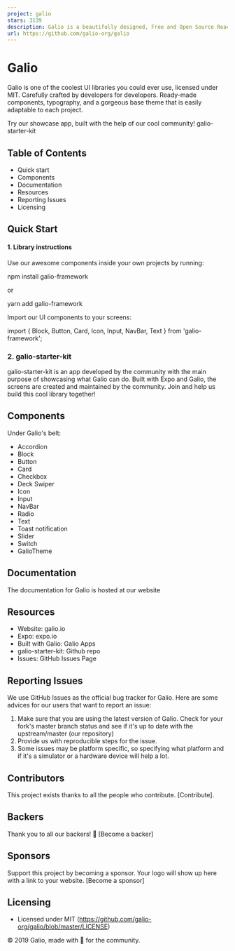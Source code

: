 ```yaml
---
project: galio
stars: 3139
description: Galio is a beautifully designed, Free and Open Source React Native Framework
url: https://github.com/galio-org/galio
---
```


Galio
=====

Galio is one of the coolest UI libraries you could ever use, licensed under MIT. Carefully crafted by developers for developers. Ready-made components, typography, and a gorgeous base theme that is easily adaptable to each project.

Try our showcase app, built with the help of our cool community! galio-starter-kit

Table of Contents
-----------------

-   Quick start
-   Components
-   Documentation
-   Resources
-   Reporting Issues
-   Licensing

Quick Start
-----------

#### 1\. Library instructions

Use our awesome components inside your own projects by running:

npm install galio-framework

or

yarn add galio-framework

Import our UI components to your screens:

import { Block, Button, Card, Icon, Input, NavBar, Text } from 'galio-framework';

### 2\. galio-starter-kit

galio-starter-kit is an app developed by the community with the main purpose of showcasing what Galio can do. Built with Expo and Galio, the screens are created and maintained by the community. Join and help us build this cool library together!

Components
----------

Under Galio's belt:

-   Accordion
-   Block
-   Button
-   Card
-   Checkbox
-   Deck Swiper
-   Icon
-   Input
-   NavBar
-   Radio
-   Text
-   Toast notification
-   Slider
-   Switch
-   GalioTheme

Documentation
-------------

The documentation for Galio is hosted at our website

Resources
---------

-   Website: galio.io
-   Expo: expo.io
-   Built with Galio: Galio Apps
-   galio-starter-kit: Github repo
-   Issues: GitHub Issues Page

Reporting Issues
----------------

We use GitHub Issues as the official bug tracker for Galio. Here are some advices for our users that want to report an issue:

1.  Make sure that you are using the latest version of Galio. Check for your fork's master branch status and see if it's up to date with the upstream/master (our repository)
2.  Provide us with reproducible steps for the issue.
3.  Some issues may be platform specific, so specifying what platform and if it's a simulator or a hardware device will help a lot.

Contributors
------------

This project exists thanks to all the people who contribute. \[Contribute\].

Backers
-------

Thank you to all our backers! 🙏 \[Become a backer\]

Sponsors
--------

Support this project by becoming a sponsor. Your logo will show up here with a link to your website. \[Become a sponsor\]

Licensing
---------

-   Licensed under MIT (https://github.com/galio-org/galio/blob/master/LICENSE)

© 2019 Galio, made with 💚 for the community.
